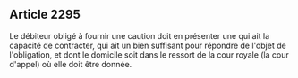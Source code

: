 Article 2295
----
Le débiteur obligé à fournir une caution doit en présenter une qui ait la
capacité de contracter, qui ait un bien suffisant pour répondre de l'objet de
l'obligation, et dont le domicile soit dans le ressort de la cour royale (la
cour d'appel) où elle doit être donnée.

